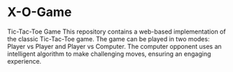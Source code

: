# X-O-Game
Tic-Tac-Toe Game This repository contains a web-based implementation of the classic Tic-Tac-Toe game. The game can be played in two modes: Player vs Player and Player vs Computer. The computer opponent uses an intelligent algorithm to make challenging moves, ensuring an engaging experience. 
